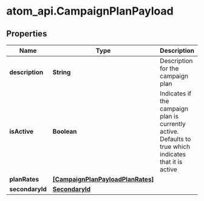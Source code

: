# atom_api.CampaignPlanPayload

## Properties
Name | Type | Description | Notes
------------ | ------------- | ------------- | -------------
**description** | **String** | Description for the campaign plan | 
**isActive** | **Boolean** | Indicates if the campaign plan is currently active. Defaults to true which indicates that it is active | [optional] [default to true]
**planRates** | [**[CampaignPlanPayloadPlanRates]**](CampaignPlanPayloadPlanRates.md) |  | [optional] 
**secondaryId** | [**SecondaryId**](SecondaryId.md) |  | [optional] 


